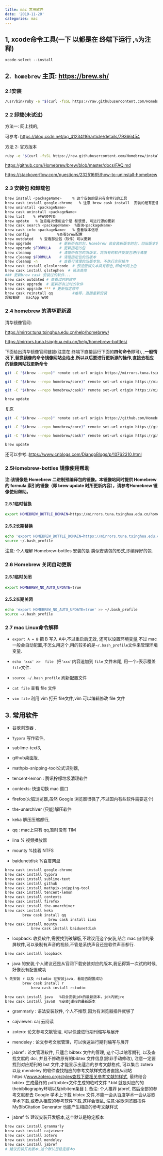 ```yaml
---
title: mac 常用软件
date: '2019-11-20'
categories: mac
---
```




## 1, xcode命令工具(一下 以都是在 终端下运行 ,`%`为注释)

```shell
xcode-select --install
```

## 2.` homebrew` 主页:  https://brew.sh/

### 2.1安装

```bash
/usr/bin/ruby -e "$(curl -fsSL https://raw.githubusercontent.com/Homebrew/install/master/install)"
```

### 2.2 卸载(未试过)

方法一: 网上找的,

可参考: https://blog.csdn.net/qq_41234116/article/details/79366454

方法 2: 官方版本

```bash
ruby -e "$(curl -fsSL https://raw.githubusercontent.com/Homebrew/install/master/uninstall)"
```

https://github.com/Homebrew/brew/blob/master/docs/FAQ.md 

https://stackoverflow.com/questions/23251665/how-to-uninstall-homebrew



### 2.3 安装包 和卸载包

```bash
brew install <packageName>     % 这个安装的是只有命令行的工具
brew cask install google-chrome   % 注意 brew cask install  安装的是有图像界面的 app
brew uninstall <packageName>
brew cask uninstall <packageName>
brew list    % 已安装列表
brew update   % 注意每次使用这个是 都很慢, 可进行源的更新
brew cask search <packageName>  %查询<packageName>
brew cask info <packageName>   % 查看版本信息
brew config             %查看brew配置
brew outdated   % 查看那些包（软件）可以更新
brew upgrade             # 更新所有的包，Homebrew 会安装新版本的包，但旧版本仍然会保留
brew upgrade $FORMULA    # 更新指定的包
brew cleanup             # 清理所有包的旧版本，将旧有的软件安装包进行清理
brew cleanup $FORMULA    # 清理指定包的旧版本
brew cleanup -n          # 查看可清理的旧版本包，不执行实际操作
brew cask install qlcolorcode  # 预览使得文本具有颜色,即给代码上色
brew cask install qlstephen  # 语法高亮
### 更新brew cask 安装过的软件...
brew cask outdated # 查看过时的软件
brew cask upgrade  # 更新所有过时的软件
brew cask upgrade *** # 更新指定软件
brew cask reinstall qq         #推荐，直接重新安装
超级右键   macApp 安装
```

### 2.4 homebrew 的清华更新源

清华镜像官网: 

https://mirror.tuna.tsinghua.edu.cn/help/homebrew/ 

https://mirrors.tuna.tsinghua.edu.cn/help/homebrew-bottles/

下面给出清华镜像官网链接(注意在 终端下直接运行下面的**四句命令**即可), ,**一般情况下,替换镜像的命令镜像网站会给出,所以以后要进行更新源的操作,直接去相应的镜像网站找更新命令**

```bash
git -C "$(brew --repo)" remote set-url origin https://mirrors.tuna.tsinghua.edu.cn/git/homebrew/brew.git

git -C "$(brew --repo homebrew/core)" remote set-url origin https://mirrors.tuna.tsinghua.edu.cn/git/homebrew/homebrew-core.git

git -C "$(brew --repo homebrew/cask)" remote set-url origin https://mirrors.tuna.tsinghua.edu.cn/git/homebrew/homebrew-cask.git

brew update
```

复原

```bash
git -C "$(brew --repo)" remote set-url origin https://github.com/Homebrew/brew.git

git -C "$(brew --repo homebrew/core)" remote set-url origin https://github.com/Homebrew/homebrew-core.git

git -C "$(brew --repo homebrew/cask)" remote set-url origin https://github.com/Homebrew/homebrew-cask.git

brew update
```

还可以参考::https://www.cnblogs.com/DjangoBlogs/p/10762310.html

### 2.5Homebrew-bottles 镜像使用帮助

**注:该镜像是 Homebrew 二进制预编译包的镜像。本镜像站同时提供 Homebrew 的 formula 索引的镜像（即 brew update 时所更新内容），请参考Homebrew 镜像使用帮助。**

#### 2.5.1临时替换

```bash
export HOMEBREW_BOTTLE_DOMAIN=https://mirrors.tuna.tsinghua.edu.cn/homebrew-bottles
```

#### 2.5.2长期替换

```bash
echo 'export HOMEBREW_BOTTLE_DOMAIN=https://mirrors.tuna.tsinghua.edu.cn/homebrew-bottles' >> ~/.bash_profile
source ~/.bash_profile
```

注意: 个人理解  Homebrew-bottles 安装的是 类似安装包的形式,即编译好的包.

### 2.6 Homebrew 关闭自动更新

#### 2.5.1临时关闭

```bash
export HOMEBREW_NO_AUTO_UPDATE=true
```

#### 2.5.2长期关闭

```bash
echo 'export HOMEBREW_NO_AUTO_UPDATE=true' >> ~/.bash_profile
source ~/.bash_profile
```

### 2.7 mac Linux命令解释

- `export A = B` 把 B 写入 A中,不过重启后无效, 还可以设置环境变量,不过 mac 一般会自动配置,不怎么用这个,用的较多的是`~/.bash_profile`文件来管理环境变量.
- `echo 'xxx' >>  file `  把`'xxx'`内容追加到 `file` 文件末尾, 用一个`>`表示覆盖 `file`文件.

- `source ~/.bash_profile` 刷新配置文件
- `cat file` 查看 file 文件
- `vim file`  利用 vim 打开 file文件,vim 可以编辑修改 file 文件

## 3. 常用软件

- 谷歌浏览器 , 

- `Typora` 写作软件, 	

- sublime-text3, 

- github桌面版, 

- mathpix-snipping-tool公式识别器,

- tencent-lemon :  腾讯柠檬垃圾清理软件

- contexts: 快速切换 mac 窗口

- firefox(火狐浏览器,虽然 Google 浏览器很强了,不过国内有些软件需要这个)

- the-unarchiver  (只能)解压软件

- keka 解压压缩都行,

- qq : mac上只有 qq,暂时没有 TIM

- iina % 视频播放器

- mounty %挂着 NTFS

- baidunetdisk %百度网盘

```bash
brew cask install google-chrome
brew cask install typora
brew cask install sublime-text	 
brew cask install github
brew cask install mathpix-snipping-tool
brew cask install tencent-lemon
brew cask install contexts
brew cask install firefox
brew cask install the-unarchiver 
brew cask install keka
		brew cask install qq
					brew cask install iina 
brew cask install mounty 
			brew cask install baidunetdisk 
```

- loopback: 收费软件,需要找到破解版,不建议用这个安装,结合 mac 自带的录屏软件,可以录制有声音的视频,不管是系统声音还是软件声音都行.

```bash
brew cask install loopback
```

-  java 的安装,个人建议还是从官网下载安装对应的版本,我记得第一次试的时候,好像没有配置成功

```bash
% 先安装 r 以及 rstudio 在安装java, 看能否配置成功
		brew cask install r
			brew cask install rstudio
			
brew cask install java   %将会安装jdk的最新版本，jdk内嵌jre
brew cask install java8  %安装jdk8的最新版本

```

-  grammarly : 语法安装软件, 个人不推荐,因为有浏览器插件就够了

- cajviewer: caj 云阅读

- zotero: 论文参考文献管理, 可以快速进行期刊缩写与展开

- mendeley : 论文参考文献管理，可以快速进行期刊缩写与展开

- jabref : 论文管理软件, 只适合 bibtex 文件的管理, 这个可以缩写期刊, 以及查找文献的 doi, 并且不修改原有的bibtex 文件信息(除非手动修改), 注意一定要找到对应期刊的 bst 文件,才能显示出适合的参考文献格式, 可以集合 zotero 以及 mendeley 的软件查找相应的参考文献样式或者直接从网站https://www.zotero.org/styles查找下载相关参考文献的样式, 最终结合 bibtex 生成最终的 pdf(bibtex文件生成的临时文件 *.bbl 就是对应的的thebibliography环境以及bibitem条目 ),  备注: 个人推荐 jabref, 然后全部的参考文献都去 Google 学术上下载 bibtex 文件,不能一会从百度学术一会从谷歌学术下载,或者从相应的参考软件下载,这样会很乱,  注意:谷歌浏览器插件MyBibCitation Generator 也能产生相应的参考文献样式


- jabref  % 建议安装开发版本,这个默认是稳定版本

```bash
brew cask install grammarly	
brew cask install cajviewer	
brew cask install zotero
brew cask install mendeley
brew cask install jabref     
# 建议安装开发版本,这个默认是稳定版本s
```

